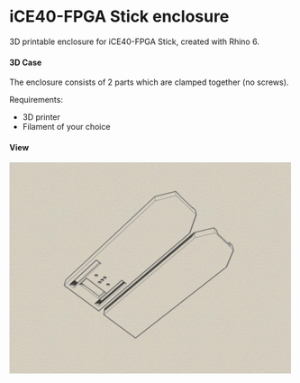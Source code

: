 # iCE40-FPGA Stick enclosure
3D printable enclosure for iCE40-FPGA Stick, created with Rhino 6.

#### 3D Case
The enclosure consists of 2 parts which are clamped together (no screws). 

Requirements:
* 3D printer 
* Filament of your choice

#### View
<img src="Iso1.jpg" width="500" align="center"> 

